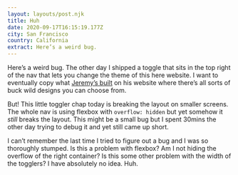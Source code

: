 ```yaml
---
layout: layouts/post.njk
title: Huh
date: 2020-09-17T16:15:19.177Z
city: San Francisco
country: California
extract: Here’s a weird bug.
---
```


Here’s a weird bug. The other day I shipped a toggle that sits in the top right of the nav that lets you change the theme of this here website. I want to eventually copy what [Jeremy’s built](https://adactio.com) on his website where there’s all sorts of buck wild designs you can choose from.

But! This little toggler chap today is breaking the layout on smaller screens. The whole nav is using flexbox with `overflow: hidden` but yet somehow it _still_ breaks the layout. This might be a small bug but I spent 30mins the other day trying to debug it and yet still came up short.

I can’t remember the last time I tried to figure out a bug and I was so thoroughly stumped. Is this a problem with flexbox? Am I not hiding the overflow of the right container? Is this some other problem with the width of the togglers? I have absolutely no idea. Huh.
